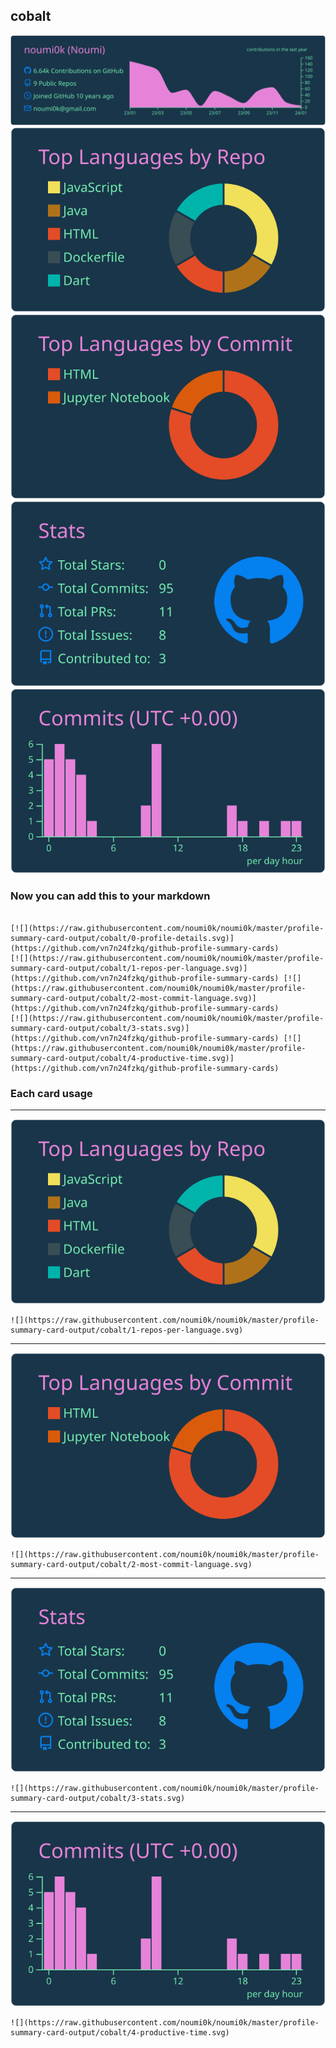 ## cobalt

[![](./0-profile-details.svg)](https://github.com/vn7n24fzkq/github-profile-summary-cards)
[![](./1-repos-per-language.svg)](https://github.com/vn7n24fzkq/github-profile-summary-cards) [![](./2-most-commit-language.svg)](https://github.com/vn7n24fzkq/github-profile-summary-cards)
[![](./3-stats.svg)](https://github.com/vn7n24fzkq/github-profile-summary-cards) [![](./4-productive-time.svg)](https://github.com/vn7n24fzkq/github-profile-summary-cards)
### Now you can add this to your markdown
```

[![](https://raw.githubusercontent.com/noumi0k/noumi0k/master/profile-summary-card-output/cobalt/0-profile-details.svg)](https://github.com/vn7n24fzkq/github-profile-summary-cards)
[![](https://raw.githubusercontent.com/noumi0k/noumi0k/master/profile-summary-card-output/cobalt/1-repos-per-language.svg)](https://github.com/vn7n24fzkq/github-profile-summary-cards) [![](https://raw.githubusercontent.com/noumi0k/noumi0k/master/profile-summary-card-output/cobalt/2-most-commit-language.svg)](https://github.com/vn7n24fzkq/github-profile-summary-cards)
[![](https://raw.githubusercontent.com/noumi0k/noumi0k/master/profile-summary-card-output/cobalt/3-stats.svg)](https://github.com/vn7n24fzkq/github-profile-summary-cards) [![](https://raw.githubusercontent.com/noumi0k/noumi0k/master/profile-summary-card-output/cobalt/4-productive-time.svg)](https://github.com/vn7n24fzkq/github-profile-summary-cards)

```

### Each card usage
---

![](./1-repos-per-language.svg)

```
![](https://raw.githubusercontent.com/noumi0k/noumi0k/master/profile-summary-card-output/cobalt/1-repos-per-language.svg)
```

    

---

![](./2-most-commit-language.svg)

```
![](https://raw.githubusercontent.com/noumi0k/noumi0k/master/profile-summary-card-output/cobalt/2-most-commit-language.svg)
```

    

---

![](./3-stats.svg)

```
![](https://raw.githubusercontent.com/noumi0k/noumi0k/master/profile-summary-card-output/cobalt/3-stats.svg)
```

    

---

![](./4-productive-time.svg)

```
![](https://raw.githubusercontent.com/noumi0k/noumi0k/master/profile-summary-card-output/cobalt/4-productive-time.svg)
```

    
